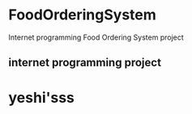 # FoodOrderingSystem
Internet programming Food Ordering System project
## internet programming project
# yeshi'sss